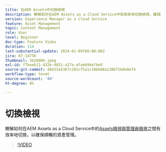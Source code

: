 ```yaml
---
title: 在AEM Assets中切換檢視
description: 瞭解如何在AEM Assets as a Cloud Service中有效率地切換檢視，確保順暢的資產管理。
version: Experience Manager as a Cloud Service
feature: Asset Management
topic: Content Management
role: User
level: Beginner
doc-type: Feature Video
duration: 114
last-substantial-update: 2024-01-09T00:00:00Z
jira: KT-14756
thumbnail: 3426806.jpeg
exl-id: f7beeb11-432e-4831-a17a-afaeb94ef4e9
source-git-commit: 48433a5367c281cf5a1c106b08a1306f1b0e8ef4
workflow-type: tm+mt
source-wordcount: '49'
ht-degree: 0%

---
```


# 切換檢視

瞭解如何在AEM Assets as a Cloud Service中的[Assets檢視與管理員檢視](https://experienceleague.adobe.com/docs/experience-manager-cloud-service/content/assets/overview.html?lang=zh-Hant#persona-based-experiences)之間有效率地切換，以確保順暢的資產管理。

>[!VIDEO](https://video.tv.adobe.com/v/3439045/?learn=on&captions=chi_hant)
